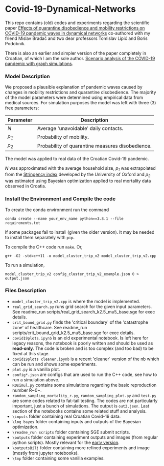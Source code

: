 # Covid-19-Dynamical-Networks
This repo contains (old) codes and experiments regarding the scientific paper [Effects of quarantine disobedience and mobility restrictions on COVID-19 pandemic waves in dynamical networks](https://www.sciencedirect.com/science/article/pii/S0960077921005543) co-authored with my friend Mislav Bradač and two dear professors Tomislav Lipić and Boris Podobnik. 

There is also an earlier and simpler version of the paper completely in Croatian, of which I am the sole author. [Scenario analysis of the COVID-19 pandemic with graph simulations](https://drive.google.com/file/d/1EzaToeRD-5ksVCNBZd3sZklBeo3JKGSY/view?usp=sharing).

### Model Description
We proposed a plausible explanation of pandemic waves caused by changes in mobility restrictions and quarantine disobedience. The majority of the model parameters were determined using empirical data from medical sources. For simulation purposes the model was left with three (3) free parameters:


| Parameter | Description |
| ------ | ----------- |
| *N*   | Average 'unavoidable' daily contacts. |
| *p<sub>1</sub>* | Probability of mobility. |
| *p<sub>2</sub>* | Probability of quarantine measures disobedience. |



The model was applied to real data of the Croatian Covid-19 pandemic. 

*N* was approximated with the average household size, *p<sub>1</sub>* was extrapolated from the [Stringency index](https://ourworldindata.org/explorers/covid?uniformYAxis=0&hideControls=true&Metric=Stringency+index&Interval=7-day+rolling+average&Relative+to+Population=true&Color+by+test+positivity=false&country=USA%7EITA%7ECAN%7EDEU%7EGBR%7EFRA&hideControls=true) developed by the University of Oxford and *p<sub>2</sub>* was estimated using
Bayesian optimization applied to real mortality data observed in Croatia. 

### Install the Environment and Compile the code
To create the conda environment run the command
```
conda create --name your_env_name python==3.8.1 --file requirements.txt
```
If some packages fail to install (given the older version). It may be needed to install them separately with `pip`.

To compile the C++ code run `make`. Or,
 
```
g++ -O2 -std=c++11 -o model_cluster_trip_v2 model_cluster_trip_v2.cpp
```

To run a simulation,

```
model_cluster_trip_v2 config_cluster_trip_v2_example.json 0 > output.json
```

### Files Description

- `model_cluster_trip_v2.cpp` is where the model is implemented.
- `real_grid_search.py` runs grid search for the given input parameters. See readme_run scripts/real_grid_search_k2.5_mu5_base.sge for exec details.
- `crit_bound_grid.py` finds the 'critical boundary' of the 'catastrophe zone' of healthcare. See readme_run scripts/crit_bound_grid_k2.5_mu5_base.sge for exec details.
- `covid19plots.ipynb` is an old experimental notebook. Is left here for legacy reasons, the notebook is poorly written and should be used as **read-only**.  The code is broken and is too complex (and too bad) to be fixed at this stage.
- `covid19plots cleaner.ipynb` is a recent 'cleaner' version of the nb which can be run and shows some experiments.
- `plot.py` is a vanilla plot.
- `config*.json` are configs that are used to run the C++ code, see how to run a simulation above.
- `R0simul.py` contains some simulations regarding the basic reproduction number R~0~.
- `random_sampling_mortality_r.py`, `random_sampling_plot.py` and `test.py` are some codes related to fat-tail testing. The codes are not particularly important, just a bunch of simulations. The output is `out2.json`. Last section of the notebooks contains some related stuff and analysis.
- `\inputs` folder containing real Croatian Covid-19 data.
- `\log bayes` folder containing inputs and outputs of the Bayesian optimization.
- `\readme_run scripts` folder containing SGE submit scripts.
- `\outputs` folder containing experiment outputs and images (from regular python scripts). Mostly relevant for the [early version](https://drive.google.com/file/d/1EzaToeRD-5ksVCNBZd3sZklBeo3JKGSY/view?usp=sharing).
- `\outputsBilj` folder containing more refined experiments and image (mostly from jupyter notebooks).
- `\tmp` folder containing some vanilla examples.
